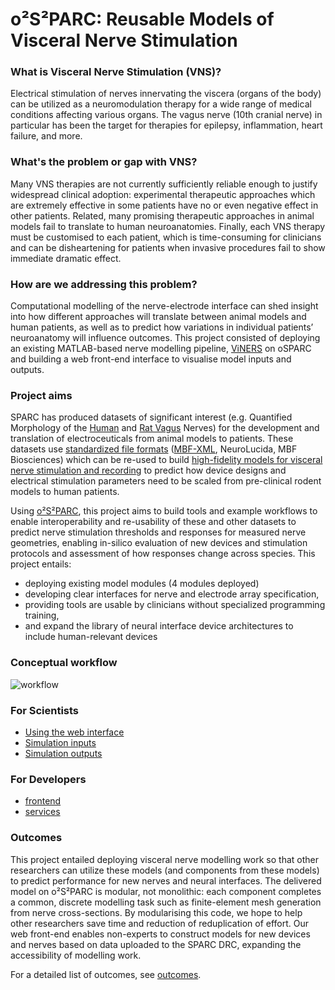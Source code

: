 
# o²S²PARC: Reusable Models of Visceral Nerve Stimulation

### What is Visceral Nerve Stimulation (VNS)?
Electrical stimulation of nerves innervating the viscera (organs of the body) can be utilized as a neuromodulation therapy for a wide range of medical conditions affecting various organs. The vagus nerve (10th cranial nerve) in particular has been the target for therapies for epilepsy, inflammation, heart failure, and more. 

### What's the problem or gap with VNS?
Many VNS therapies are not currently sufficiently reliable enough to justify widespread clinical adoption: experimental therapeutic approaches which are extremely effective in some patients have no or even negative effect in other patients. Related, many promising therapeutic approaches in animal models fail to translate to human neuroanatomies. Finally, each VNS therapy must be customised to each patient, which is time-consuming for clinicians and can be disheartening for patients when invasive procedures fail to show immediate dramatic effect. 

### How are we addressing this problem?
Computational modelling of the nerve-electrode interface can shed insight into how different approaches will translate between animal models and human patients, as well as to predict how variations in individual patients’ neuroanatomy will influence outcomes. 
This project consisted of deploying an existing MATLAB-based nerve modelling pipeline, [ViNERS](https://gitlab.unimelb.edu.au/lab-keast-osborne-release/ViNERS/-/wikis/home) on oSPARC and building a web front-end interface to visualise model inputs and outputs. 

### Project aims


SPARC has produced datasets of significant interest (e.g. Quantified Morphology of the [Human](https://sparc.science/datasets/65?type=dataset) and 
[Rat Vagus](https://sparc.science/datasets/60?type=dataset) Nerves) for the development and translation of electroceuticals from animal models to patients. 
These datasets use [standardized file formats](https://www.biorxiv.org/content/10.1101/2020.09.22.306670v1.full) ([MBF-XML](https://www.incf.org/mbf-file-format-v-40), NeuroLucida, MBF Biosciences) which 
can be re-used to build [high-fidelity models for visceral nerve stimulation and recording](https://gitlab.unimelb.edu.au/lab-keast-osborne-release/ViNERS) to predict how device designs and electrical stimulation parameters 
need to be scaled from pre-clinical rodent models to human patients. 

Using [o²S²PARC](https://osparc.io/), this project aims to build tools and example workflows to enable interoperability and re-usability of these and other datasets to predict nerve stimulation thresholds and responses for measured nerve geometries, enabling in-silico evaluation of new devices and stimulation protocols and assessment of how responses change across species. This project entails:

- deploying existing model modules (4 modules deployed)
- developing clear interfaces for nerve and electrode array specification,
- providing tools are usable by clinicians without specialized programming training, 
- and expand the library of neural interface device architectures to include human-relevant devices

### Conceptual workflow
![workflow](https://user-images.githubusercontent.com/63089004/126910461-b3c2c36a-7a74-410c-bb86-5435dcb72baa.png)

### For Scientists
- [Using the web interface](https://github.com/SPARC-FAIR-Codeathon/oSPARC-VNS/wiki/How-to-use-the-web-interface)
- [Simulation inputs](link)
- [Simulation outputs](link)

### For Developers
- [frontend](link)
- [services](link)

### Outcomes

This project entailed deploying visceral nerve modelling work so that other researchers can utilize these models (and components from these models) to predict performance for new nerves and neural interfaces. The delivered model on o²S²PARC is modular, not monolithic: each component completes a common, discrete modelling task such as finite-element mesh generation from nerve cross-sections. By modularising this code, we hope to help other researchers save time and reduction of reduplication of effort. Our web front-end enables non-experts to construct models for new devices and nerves based on data uploaded to the SPARC DRC, expanding the accessibility of modelling work.

For a detailed list of outcomes, see [outcomes](-/wiki/outcomes). 

